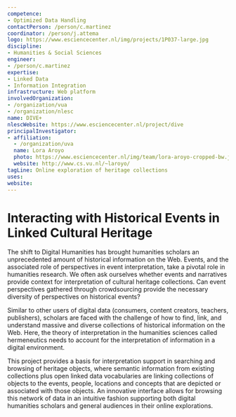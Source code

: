 ```yaml
---
competence:
- Optimized Data Handling
contactPerson: /person/c.martinez
coordinator: /person/j.attema
logo: https://www.esciencecenter.nl/img/projects/1P037-large.jpg
discipline:
- Humanities & Social Sciences
engineer:
- /person/c.martinez
expertise:
- Linked Data
- Information Integration
infrastructure: Web platform
involvedOrganization:
- /organization/vua
- /organization/nlesc
name: DIVE+
nlescWebsite: https://www.esciencecenter.nl/project/dive
principalInvestigator:
- affiliation:
  - /organization/uva
  name: Lora Aroyo
  photo: https://www.esciencecenter.nl/img/team/lora-aroyo-cropped-bw.jpg
  website: http://www.cs.vu.nl/~laroyo/
tagLine: Online exploration of heritage collections
uses:
website:
---
```

# Interacting with Historical Events in Linked Cultural Heritage

The shift to Digital Humanities has brought humanities scholars an unprecedented amount of historical information on the Web. Events, and the associated role of perspectives in event interpretation, take a pivotal role in humanities research. We often ask ourselves whether events and narratives provide context for interpretation of cultural heritage collections. Can event perspectives gathered through crowdsourcing provide the necessary diversity of perspectives on historical events?

Similar to other users of digital data (consumers, content creators, teachers, publishers), scholars are faced with the challenge of how to find, link, and understand massive and diverse collections of historical information on the Web. Here, the theory of interpretation in the humanities sciences called hermeneutics needs to account for the interpretation of information in a digital environment.

This project provides a basis for interpretation support in searching and browsing of heritage objects, where semantic information from existing collections plus open linked data vocabularies are linking collections of objects to the events, people, locations and concepts that are depicted or associated with those objects. An innovative interface allows for browsing this network of data in an intuitive fashion supporting both digital humanities scholars and general audiences in their online explorations.
